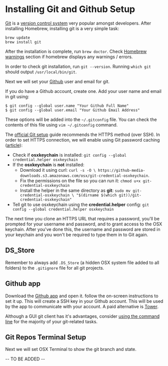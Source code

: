 # Installing Git and Github Setup

[Git](http://git-scm.com) is a [version control system](http://en.wikipedia.org/wiki/Revision_control) very popular amongst developers. After installing Homebrew, installing git is a very simple task:

```
brew update
brew install git
```

After the installation is complete, run `brew doctor`. Check [Homebrew warnings](homebrew/README.md) section if homebrew displays any warnings / errors.

In order to check git installation, run `git --version`.
Running `which git` should output `/usr/local/bin/git`.

Next we will set your [Github](https://github.com) user and email for git.

If you do have a Github account, create one. Add your user name and email in git using:
```
$ git config --global user.name "Your Github Full Name"
$ git config --global user.email "Your Github Email Address"
```
These options will be added into the `~/.gitconfig` file. You can check the contents of this file using `vim ~/.gitconfig` command.

The [official Git setup](https://help.github.com/articles/set-up-git/) guide recommends the HTTPS method (over SSH). In order to set HTTPS connection, we will enable using Git password caching ([article](https://help.github.com/articles/caching-your-github-password-in-git/)):

* Check if **osxkeychain** is installed: `
git config --global credential.helper osxkeychain
`
* If the **osxkeychain** is **not** installed: 
    * Download it using curl: `curl -s -O \
https://github-media-downloads.s3.amazonaws.com/osx/git-credential-osxkeychain`.
    * Fix the permissions on the file so you can run it: `chmod u+x git-credential-osxkeychain`
    * Install the helper in the same directory as **git**: `sudo mv git-credential-osxkeychain \
"$(dirname $(which git))/git-credential-osxkeychain"`
* Tell git to use osxkeychain using the **credential.helper** config: `git config --global credential.helper osxkeychain`

The next time you clone an HTTPS URL that requires a password, you'll be prompted for your username and password, and to grant access to the OSX keychain. After you've done this, the username and password are stored in your keychain and you won't be required to type them in to Git again.

## DS_Store

Remember to always add `.DS_Store` (a hidden OSX system file added to all folders) to the `.gitignore` file for all git projects.

## Github app

Download the [Github app](https://mac.github.com) and open it. follow the on-screen instructions to set it up. This will create a SSH key in your Github account. This will be used by the app to communicate with your account.
A paid alternative is [Tower](http://www.git-tower.com).

Although a GUI git client has it's advantages, consider [using the command line](Link-to_git-command-line-tutorial-book-or-article) for the majority of your git-related tasks.

## Git Repos Terminal Setup

Next we will set OSX Terminal to show the git branch and state.

-- TO BE ADDED --
